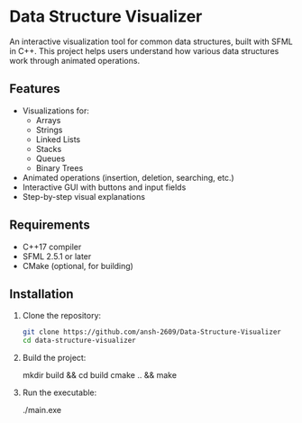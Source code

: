 # Data Structure Visualizer


An interactive visualization tool for common data structures, built with SFML in C++. This project helps users understand how various data structures work through animated operations.

## Features

- Visualizations for:
  - Arrays
  - Strings
  - Linked Lists
  - Stacks
  - Queues
  - Binary Trees
- Animated operations (insertion, deletion, searching, etc.)
- Interactive GUI with buttons and input fields
- Step-by-step visual explanations

## Requirements

- C++17 compiler
- SFML 2.5.1 or later
- CMake (optional, for building)

## Installation

1. Clone the repository:

   ```bash
   git clone https://github.com/ansh-2609/Data-Structure-Visualizer
   cd data-structure-visualizer

2. Build the project:   

   mkdir build && cd build
   cmake .. && make 

3. Run the executable:

   ./main.exe